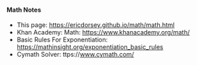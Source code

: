#### Math Notes
* This page: https://ericdorsey.github.io/math/math.html
* Khan Academy: Math: https://www.khanacademy.org/math/
* Basic Rules For Exponentiation: https://mathinsight.org/exponentiation_basic_rules
* Cymath Solver: ttps://www.cymath.com/
